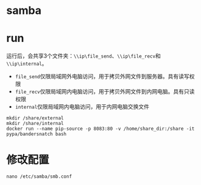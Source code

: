 # samba

# run
运行后，会共享3个文件夹：`\\ip\file_send`、`\\ip\file_recv`和`\\ip\internal`。

- `file_send`仅限局域网外电脑访问，用于拷贝外网文件到服务器。具有读写权限
- `file_recv`仅限局域网内电脑访问，用于拷贝外网文件到内网电脑。具有只读权限
- `internal`仅限局域网内电脑访问，用于内网电脑交换文件

```
mkdir /share/external
mkdir /share/internal
docker run --name pip-source -p 8083:80 -v /home/share_dir:/share -it pypa/bandersnatch bash
```

# 修改配置

```
nano /etc/samba/smb.conf
```
